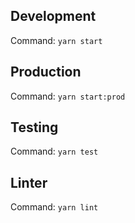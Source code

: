 ## Development

Command: `yarn start`

## Production

Command: `yarn start:prod`

## Testing

Command: `yarn test`

## Linter

Command: `yarn lint`
